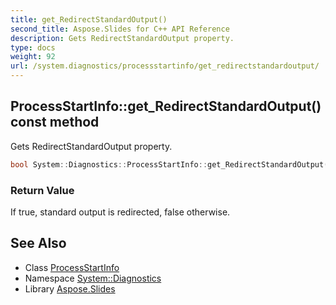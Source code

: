 ```yaml
---
title: get_RedirectStandardOutput()
second_title: Aspose.Slides for C++ API Reference
description: Gets RedirectStandardOutput property.
type: docs
weight: 92
url: /system.diagnostics/processstartinfo/get_redirectstandardoutput/
---
```

## ProcessStartInfo::get_RedirectStandardOutput() const method


Gets RedirectStandardOutput property.

```cpp
bool System::Diagnostics::ProcessStartInfo::get_RedirectStandardOutput() const
```


### Return Value

If true, standard output is redirected, false otherwise.

## See Also

* Class [ProcessStartInfo](../)
* Namespace [System::Diagnostics](../../)
* Library [Aspose.Slides](../../../)